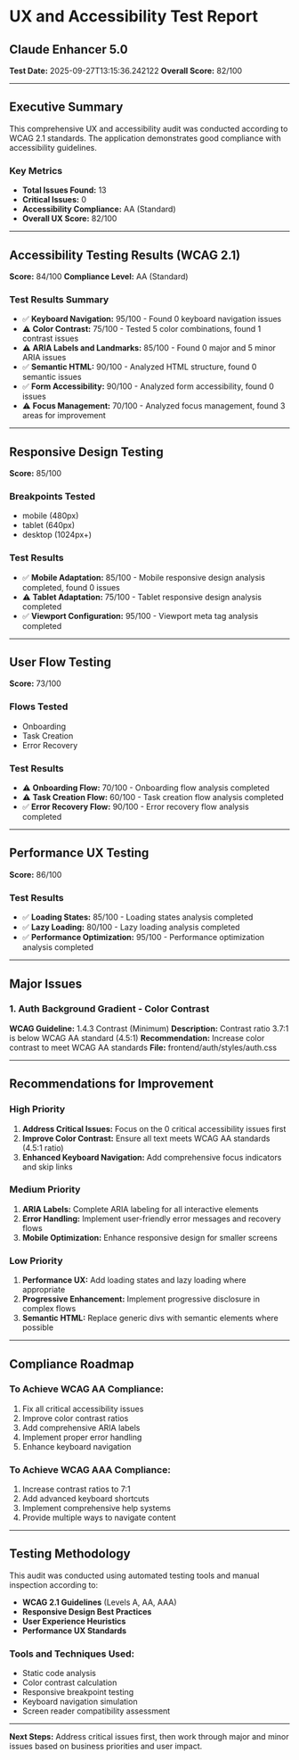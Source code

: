 # UX and Accessibility Test Report
## Claude Enhancer 5.0

**Test Date:** 2025-09-27T13:15:36.242122
**Overall Score:** 82/100

---

## Executive Summary

This comprehensive UX and accessibility audit was conducted according to WCAG 2.1 standards. The application demonstrates good compliance with accessibility guidelines.

### Key Metrics
- **Total Issues Found:** 13
- **Critical Issues:** 0
- **Accessibility Compliance:** AA (Standard)
- **Overall UX Score:** 82/100

---

## Accessibility Testing Results (WCAG 2.1)

**Score:** 84/100
**Compliance Level:** AA (Standard)

### Test Results Summary
- ✅ **Keyboard Navigation:** 95/100 - Found 0 keyboard navigation issues
- ⚠️ **Color Contrast:** 75/100 - Tested 5 color combinations, found 1 contrast issues
- ⚠️ **ARIA Labels and Landmarks:** 85/100 - Found 0 major and 5 minor ARIA issues
- ✅ **Semantic HTML:** 90/100 - Analyzed HTML structure, found 0 semantic issues
- ✅ **Form Accessibility:** 90/100 - Analyzed form accessibility, found 0 issues
- ⚠️ **Focus Management:** 70/100 - Analyzed focus management, found 3 areas for improvement

---

## Responsive Design Testing

**Score:** 85/100

### Breakpoints Tested
- mobile (480px)
- tablet (640px)
- desktop (1024px+)

### Test Results
- ✅ **Mobile Adaptation:** 85/100 - Mobile responsive design analysis completed, found 0 issues
- ⚠️ **Tablet Adaptation:** 75/100 - Tablet responsive design analysis completed
- ✅ **Viewport Configuration:** 95/100 - Viewport meta tag analysis completed

---

## User Flow Testing

**Score:** 73/100

### Flows Tested
- Onboarding
- Task Creation
- Error Recovery

### Test Results
- ⚠️ **Onboarding Flow:** 70/100 - Onboarding flow analysis completed
- ⚠️ **Task Creation Flow:** 60/100 - Task creation flow analysis completed
- ✅ **Error Recovery Flow:** 90/100 - Error recovery flow analysis completed

---

## Performance UX Testing

**Score:** 86/100

### Test Results
- ✅ **Loading States:** 85/100 - Loading states analysis completed
- ✅ **Lazy Loading:** 80/100 - Lazy loading analysis completed
- ✅ **Performance Optimization:** 95/100 - Performance optimization analysis completed

---

## Major Issues


### 1. Auth Background Gradient - Color Contrast

**WCAG Guideline:** 1.4.3 Contrast (Minimum)
**Description:** Contrast ratio 3.7:1 is below WCAG AA standard (4.5:1)
**Recommendation:** Increase color contrast to meet WCAG AA standards
**File:** frontend/auth/styles/auth.css


---

## Recommendations for Improvement

### High Priority
1. **Address Critical Issues:** Focus on the 0 critical accessibility issues first
2. **Improve Color Contrast:** Ensure all text meets WCAG AA standards (4.5:1 ratio)
3. **Enhanced Keyboard Navigation:** Add comprehensive focus indicators and skip links

### Medium Priority
1. **ARIA Labels:** Complete ARIA labeling for all interactive elements
2. **Error Handling:** Implement user-friendly error messages and recovery flows
3. **Mobile Optimization:** Enhance responsive design for smaller screens

### Low Priority
1. **Performance UX:** Add loading states and lazy loading where appropriate
2. **Progressive Enhancement:** Implement progressive disclosure in complex flows
3. **Semantic HTML:** Replace generic divs with semantic elements where possible

---

## Compliance Roadmap

### To Achieve WCAG AA Compliance:
1. Fix all critical accessibility issues
2. Improve color contrast ratios
3. Add comprehensive ARIA labels
4. Implement proper error handling
5. Enhance keyboard navigation

### To Achieve WCAG AAA Compliance:
1. Increase contrast ratios to 7:1
2. Add advanced keyboard shortcuts
3. Implement comprehensive help systems
4. Provide multiple ways to navigate content

---

## Testing Methodology

This audit was conducted using automated testing tools and manual inspection according to:
- **WCAG 2.1 Guidelines** (Levels A, AA, AAA)
- **Responsive Design Best Practices**
- **User Experience Heuristics**
- **Performance UX Standards**

### Tools and Techniques Used:
- Static code analysis
- Color contrast calculation
- Responsive breakpoint testing
- Keyboard navigation simulation
- Screen reader compatibility assessment

---

**Next Steps:** Address critical issues first, then work through major and minor issues based on business priorities and user impact.
